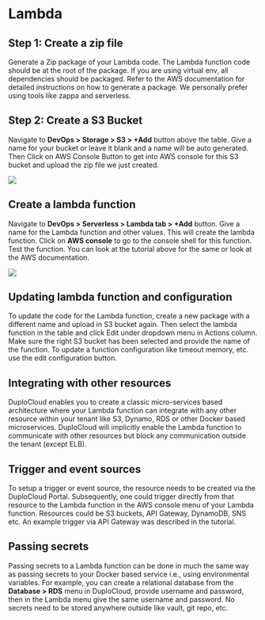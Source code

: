 # Lambda

## Step 1: Create a zip file <a href="#0-toc-title" id="0-toc-title"></a>

Generate a Zip package of your Lambda code. The Lambda function code should be at the root of the package. If you are using virtual env, all dependencies should be packaged. Refer to the AWS documentation for detailed instructions on how to generate a package. We personally prefer using tools like zappa and serverless.

## Step 2: Create a S3 Bucket <a href="#2-toc-title" id="2-toc-title"></a>

Navigate to **DevOps > Storage > S3 > +Add** button above the table. Give a name for your bucket or leave it blank and a name will be auto generated. Then Click on AWS Console Button to get into AWS console for this S3 bucket and upload the zip file we just created.

![](https://duplocloud.com/wp-content/uploads/2021/11/createotheraws.png)

## Create a lambda function <a href="#3-toc-title" id="3-toc-title"></a>

Navigate to **DevOps > Serverless > Lambda tab > +Add** button. Give a name for the Lambda function and other values. This will create the lambda function. Click on **AWS console** to go to the console shell for this function. Test the function. You can look at the tutorial above for the same or look at the AWS documentation.

![](https://duplocloud.com/wp-content/uploads/2021/11/lambdamenu.png)

## Updating lambda function and configuration <a href="#1-toc-title" id="1-toc-title"></a>

To update the code for the Lambda function, create a new package with a different name and upload in S3 bucket again. Then select the lambda function in the table and click Edit under dropdown menu in Actions column. Make sure the right S3 bucket has been selected and provide the name of the function. To update a function configuration like timeout memory, etc. use the edit configuration button.

## Integrating with other resources <a href="#2-toc-title" id="2-toc-title"></a>

DuploCloud enables you to create a classic micro-services based architecture where your Lambda function can integrate with any other resource within your tenant like S3, Dynamo, RDS or other Docker based microservices. DuploCloud will implicitly enable the Lambda function to communicate with other resources but block any communication outside the tenant (except ELB).

## Trigger and event sources <a href="#3-toc-title" id="3-toc-title"></a>

To setup a trigger or event source, the resource needs to be created via the DuploCloud Portal. Subsequently, one could trigger directly from that resource to the Lambda function in the AWS console menu of your Lambda function. Resources could be S3 buckets, API Gateway, DynamoDB, SNS etc. An example trigger via API Gateway was described in the tutorial.

## Passing secrets <a href="#4-toc-title" id="4-toc-title"></a>

Passing secrets to a Lambda function can be done in much the same way as passing secrets to your Docker based service i.e., using environmental variables. For example, you can create a relational database from the **Database > RDS** menu in DuploCloud, provide username and password, then in the Lambda menu give the same username and password. No secrets need to be stored anywhere outside like vault, git repo, etc.
